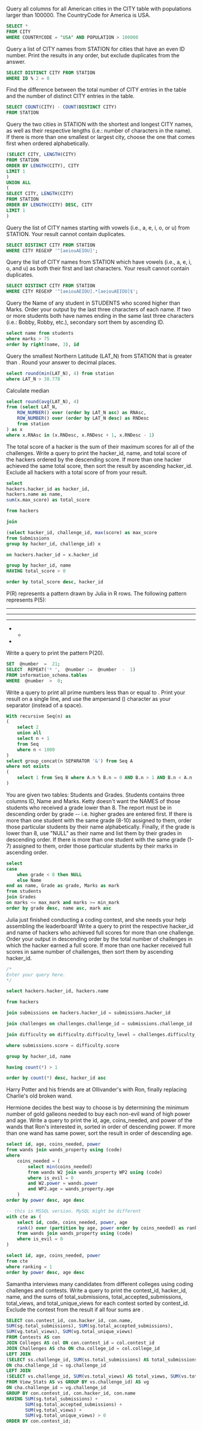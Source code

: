 Query all columns for all American cities in the CITY table with populations larger than 100000. The CountryCode for America is USA.

```SQL
SELECT * 
FROM CITY
WHERE COUNTRYCODE = "USA" AND POPULATION > 100000
```

Query a list of CITY names from STATION for cities that have an even ID number. Print the results in any order, but exclude duplicates from the answer.


```SQL
SELECT DISTINCT CITY FROM STATION
WHERE ID % 2 = 0
```

Find the difference between the total number of CITY entries in the table and the number of distinct CITY entries in the table.

```SQL
SELECT COUNT(CITY) - COUNT(DISTINCT CITY)
FROM STATION
```

Query the two cities in STATION with the shortest and longest CITY names, as well as their respective lengths (i.e.: number of characters in the name). If there is more than one smallest or largest city, choose the one that comes first when ordered alphabetically.

```SQL
(SELECT CITY, LENGTH(CITY)
FROM STATION
ORDER BY LENGTH(CITY), CITY
LIMIT 1
)
UNION ALL
(
SELECT CITY, LENGTH(CITY)
FROM STATION
ORDER BY LENGTH(CITY) DESC, CITY
LIMIT 1
)
```

Query the list of CITY names starting with vowels (i.e., a, e, i, o, or u) from STATION. Your result cannot contain duplicates.

```SQL
SELECT DISTINCT CITY FROM STATION
WHERE CITY REGEXP '^[aeiouAEIOU]';
```

Query the list of CITY names from STATION which have vowels (i.e., a, e, i, o, and u) as both their first and last characters. Your result cannot contain duplicates.

```SQL
SELECT DISTINCT CITY FROM STATION
WHERE CITY REGEXP '^[aeiouAEIOU].*[aeiouAEIOU]$';
```

Query the Name of any student in STUDENTS who scored higher than  Marks. Order your output by the last three characters of each name. If two or more students both have names ending in the same last three characters (i.e.: Bobby, Robby, etc.), secondary sort them by ascending ID.

```SQL
select name from students
where marks > 75
order by right(name, 3), id
```


Query the smallest Northern Latitude (LAT_N) from STATION that is greater than . Round your answer to  decimal places.
```SQL
select round(min(LAT_N), 4) from station 
where LAT_N > 38.778
```

Calculate median
```SQL
select round(avg(LAT_N), 4)
from (select LAT_N,
    ROW_NUMBER() over (order by LAT_N asc) as RNAsc,
    ROW_NUMBER() over (order by LAT_N desc) as RNDesc
    from station
) as x
where x.RNAsc in (x.RNDesc, x.RNDesc + 1, x.RNDesc - 1)
```

The total score of a hacker is the sum of their maximum scores for all of the challenges. Write a query to print the hacker_id, name, and total score of the hackers ordered by the descending score. If more than one hacker achieved the same total score, then sort the result by ascending hacker_id. Exclude all hackers with a total score of  from your result.

```SQL
select 
hackers.hacker_id as hacker_id, 
hackers.name as name, 
sum(x.max_score) as total_score

from hackers

join

(select hacker_id, challenge_id, max(score) as max_score
from Submissions
group by hacker_id, challenge_id) x    

on hackers.hacker_id = x.hacker_id

group by hacker_id, name
HAVING total_score > 0

order by total_score desc, hacker_id
```

P(R) represents a pattern drawn by Julia in R rows. The following pattern represents P(5):

* * * * * 
* * * * 
* * * 
* * 
*
Write a query to print the pattern P(20).

```SQL
SET  @number  =  21;
SELECT  REPEAT('* ',  @number :=  @number  -  1)
FROM information_schema.tables
WHERE  @number  >  0;
```


Write a query to print all prime numbers less than or equal to . Print your result on a single line, and use the ampersand () character as your separator (instead of a space).

```SQL
With recursive Seq(n) as 
(
    select 2
    union all
    select n + 1
    from Seq
    where n < 1000
)
select group_concat(n SEPARATOR '&') from Seq A
where not exists
(
    select 1 from Seq B where A.n % B.n = 0 AND B.n > 1 AND B.n < A.n
)
```

You are given two tables: Students and Grades. Students contains three columns ID, Name and Marks. Ketty doesn't want the NAMES of those students who received a grade lower than 8. The report must be in descending order by grade -- i.e. higher grades are entered first. If there is more than one student with the same grade (8-10) assigned to them, order those particular students by their name alphabetically. Finally, if the grade is lower than 8, use "NULL" as their name and list them by their grades in descending order. If there is more than one student with the same grade (1-7) assigned to them, order those particular students by their marks in ascending order.
```SQL
select 
case 
    when grade < 8 then NULL 
    else Name 
end as name, Grade as grade, Marks as mark
from students
join Grades
on marks <= max_mark and marks >= min_mark
order by grade desc, name asc, mark asc
```

Julia just finished conducting a coding contest, and she needs your help assembling the leaderboard! Write a query to print the respective hacker_id and name of hackers who achieved full scores for more than one challenge. Order your output in descending order by the total number of challenges in which the hacker earned a full score. If more than one hacker received full scores in same number of challenges, then sort them by ascending hacker_id.

```SQL
/*
Enter your query here.
*/ 

select hackers.hacker_id, hackers.name

from hackers

join submissions on hackers.hacker_id = submissions.hacker_id

join challenges on challenges.challenge_id = submissions.challenge_id

join difficulty on difficulty.difficulty_level = challenges.difficulty_level

where submissions.score = difficulty.score

group by hacker_id, name

having count(*) > 1

order by count(*) desc, hacker_id asc
```


Harry Potter and his friends are at Ollivander's with Ron, finally replacing Charlie's old broken wand.

Hermione decides the best way to choose is by determining the minimum number of gold galleons needed to buy each non-evil wand of high power and age. Write a query to print the id, age, coins_needed, and power of the wands that Ron's interested in, sorted in order of descending power. If more than one wand has same power, sort the result in order of descending age.

```SQL
select id, age, coins_needed, power
from wands join wands_property using (code)
where
    coins_needed = (
        select min(coins_needed)
        from wands W2 join wands_property WP2 using (code)
        where is_evil = 0 
        and W2.power = wands.power 
        and WP2.age = wands_property.age
    )
order by power desc, age desc

-- this is MSSQL version. MySQL might be different
with cte as (
    select id, code, coins_needed, power, age
    rank() over (partition by age, power order by coins_needed) as ranking
    from wands join wands_property using (code)
    where is_evil = 0
)

select id, age, coins_needed, power
from cte
where ranking = 1
order by power desc, age desc
```

Samantha interviews many candidates from different colleges using coding challenges and contests. Write a query to print the contest_id, hacker_id, name, and the sums of total_submissions, total_accepted_submissions, total_views, and total_unique_views for each contest sorted by contest_id. Exclude the contest from the result if all four sums are .

```SQL
SELECT con.contest_id, con.hacker_id, con.name,
SUM(sg.total_submissions), SUM(sg.total_accepted_submissions),
SUM(vg.total_views), SUM(vg.total_unique_views)
FROM Contests AS con
JOIN Colleges AS col ON con.contest_id = col.contest_id
JOIN Challenges AS cha ON cha.college_id = col.college_id
LEFT JOIN
(SELECT ss.challenge_id, SUM(ss.total_submissions) AS total_submissions, SUM(ss.total_accepted_submissions) AS total_accepted_submissions FROM Submission_Stats AS ss GROUP BY ss.challenge_id) AS sg
ON cha.challenge_id = sg.challenge_id
LEFT JOIN
(SELECT vs.challenge_id, SUM(vs.total_views) AS total_views, SUM(vs.total_unique_views) AS total_unique_views
FROM View_Stats AS vs GROUP BY vs.challenge_id) AS vg
ON cha.challenge_id = vg.challenge_id
GROUP BY con.contest_id, con.hacker_id, con.name
HAVING SUM(sg.total_submissions) +
       SUM(sg.total_accepted_submissions) +
       SUM(vg.total_views) +
       SUM(vg.total_unique_views) > 0
ORDER BY con.contest_id;

```